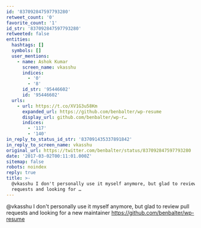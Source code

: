 ```yaml
---
id: '837092847597793280'
retweet_count: '0'
favorite_count: '1'
id_str: '837092847597793280'
retweeted: false
entities:
  hashtags: []
  symbols: []
  user_mentions:
    - name: Ashok Kumar
      screen_name: vkasshu
      indices:
        - '0'
        - '8'
      id_str: '95446602'
      id: '95446602'
  urls:
    - url: https://t.co/XV1G3u58Km
      expanded_url: https://github.com/benbalter/wp-resume
      display_url: github.com/benbalter/wp-r…
      indices:
        - '117'
        - '140'
in_reply_to_status_id_str: '837091435337891842'
in_reply_to_screen_name: vkasshu
original_url: https://twitter.com/benbalter/status/837092847597793280
date: '2017-03-02T00:11:01.000Z'
sitemap: false
robots: noindex
reply: true
title: >-
  @vkasshu I don't personally use it myself anymore, but glad to review pull
  requests and looking for …
---
```


@vkasshu I don't personally use it myself anymore, but glad to review pull requests and looking for a new maintainer https://github.com/benbalter/wp-resume